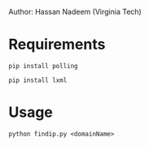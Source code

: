 Author: Hassan Nadeem (Virginia Tech)

# Requirements
`pip install polling`

`pip install lxml`

# Usage
`python findip.py <domainName>`
